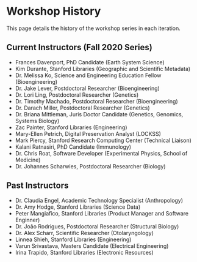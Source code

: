 # Workshop History
This page details the history of the workshop series in each iteration. 


## Current Instructors (Fall 2020 Series)

- Frances Davenport, PhD Candidate (Earth System Science) 
- Kim Durante, Stanford Libraries (Geographic and Scientific Metadata) 
- Dr. Melissa Ko, Science and Engineering Education Fellow (Bioengineering) 
- Dr. Jake Lever, Postdoctoral Researcher (Bioengineering) 
- Dr. Lori Ling, Postdoctoral Researcher (Genetics) 
- Dr. Timothy Machado, Postdoctoral Researcher (Bioengineering) 
- Dr. Darach Miller, Postdoctoral Researcher (Genetics) 
- Dr. Briana Mittleman, Juris Doctor Candidate (Genetics, Genomics, Systems Biology) 
- Zac Painter, Stanford Libraries (Engineering) 
- Mary-Ellen Petrich, Digital Preservation Analyst (LOCKSS) 
- Mark Piercy, Stanford Research Computing Center (Technical Liaison) 
- Kalani Ratnasiri, PhD Candidate (Immunology) 
- Dr. Chris Roat, Software Developer (Experimental Physics, School of Medicine) 
- Dr. Johannes Scharwies, Postdoctoral Researcher (Biology) 


## Past Instructors

- Dr. Claudia Engel, Academic Technology Specialist (Anthropology) 
- Dr. Amy Hodge, Stanford Libraries (Science Data) 
- Peter Mangiafico, Stanford Libraries (Product Manager and Software Enginner) 
- Dr. João Rodrigues, Postdoctoral Researcher (Structural Biology) 
- Dr. Alex Scharr, Scientific Researcher (Otolaryngology) 
- Linnea Shieh, Stanford Libraries (Engineering) 
- Varun Srivastava, Masters Candidate (Electrical Engineering) 
- Irina Trapido, Stanford Libraries (Electronic Resources)   
  

